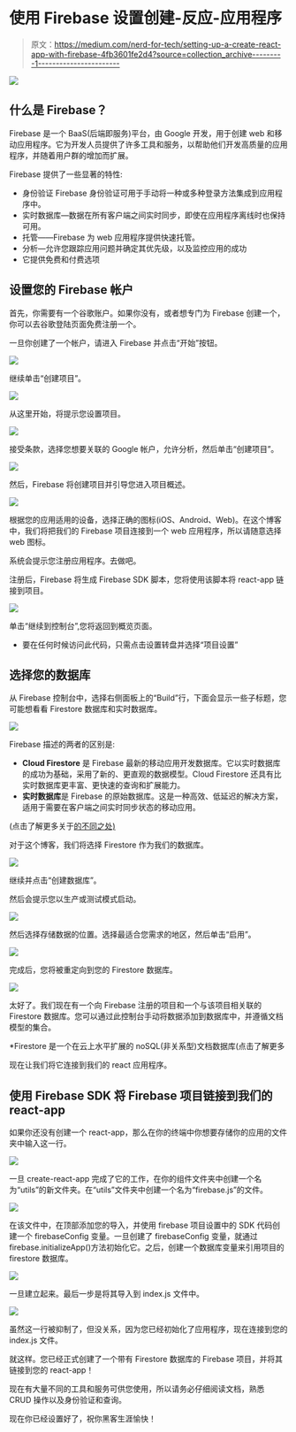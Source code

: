 # 使用 Firebase 设置创建-反应-应用程序

> 原文：<https://medium.com/nerd-for-tech/setting-up-a-create-react-app-with-firebase-4fb3601fe2d4?source=collection_archive---------1----------------------->

![](img/32a0b7478dca64bf3aa8873fa32b1f8a.png)

## 什么是 Firebase？

Firebase 是一个 BaaS(后端即服务)平台，由 Google 开发，用于创建 web 和移动应用程序。它为开发人员提供了许多工具和服务，以帮助他们开发高质量的应用程序，并随着用户群的增加而扩展。

Firebase 提供了一些显著的特性:

*   身份验证 Firebase 身份验证可用于手动将一种或多种登录方法集成到应用程序中。
*   实时数据库—数据在所有客户端之间实时同步，即使在应用程序离线时也保持可用。
*   托管——Firebase 为 web 应用程序提供快速托管。
*   分析—允许您跟踪应用问题并确定其优先级，以及监控应用的成功
*   它提供免费和付费选项

## 设置您的 Firebase 帐户

首先，你需要有一个谷歌账户。如果你没有，或者想专门为 Firebase 创建一个，你可以去谷歌登陆页面免费注册一个。

一旦你创建了一个帐户，请进入 Firebase 并点击“开始”按钮。

![](img/74b93a01507bc7d97063738fa2f1a3bf.png)

继续单击“创建项目”。

![](img/0fd433493f28a1764229986a5f726d36.png)

从这里开始，将提示您设置项目。

![](img/45c823fd4a9971f63010cc92608ab5f6.png)

接受条款，选择您想要关联的 Google 帐户，允许分析，然后单击“创建项目”。

![](img/6b8d386ac3f2a400815da318a6a39975.png)

然后，Firebase 将创建项目并引导您进入项目概述。

![](img/87cbbea6d4962359f350cd93bb163c10.png)

根据您的应用适用的设备，选择正确的图标(iOS、Android、Web)。在这个博客中，我们将把我们的 Firebase 项目连接到一个 web 应用程序，所以请随意选择 web 图标。

系统会提示您注册应用程序。去做吧。

注册后，Firebase 将生成 Firebase SDK 脚本，您将使用该脚本将 react-app 链接到项目。

![](img/a84485cd3168b181c8fcde9eea085594.png)

单击“继续到控制台”,您将返回到概览页面。

*   要在任何时候访问此代码，只需点击设置转盘并选择“项目设置”

## 选择您的数据库

从 Firebase 控制台中，选择右侧面板上的“Build”行，下面会显示一些子标题，您可能想看看 Firestore 数据库和实时数据库。

![](img/2b0262feaaf53e0eb522bb5c3cc588cb.png)

Firebase 描述的两者的区别是:

*   **Cloud Firestore** 是 Firebase 最新的移动应用开发数据库。它以实时数据库的成功为基础，采用了新的、更直观的数据模型。Cloud Firestore 还具有比实时数据库更丰富、更快速的查询和扩展能力。
*   **实时数据库**是 Firebase 的原始数据库。这是一种高效、低延迟的解决方案，适用于需要在客户端之间实时同步状态的移动应用。

(点击了解更多关于[的不同之处)](https://firebase.google.com/docs/database/rtdb-vs-firestore)

对于这个博客，我们将选择 Firestore 作为我们的数据库。

![](img/8da8b12564cf32dab6864ffdfbcf0af9.png)

继续并点击“创建数据库”。

然后会提示您以生产或测试模式启动。

![](img/15b30ad36f3a0ff38a502cae1467901f.png)

然后选择存储数据的位置。选择最适合您需求的地区，然后单击“启用”。

![](img/fab33f2a75f519427a9c81b88bbdf7f1.png)

完成后，您将被重定向到您的 Firestore 数据库。

![](img/70bb4c0eefa8fdbef3fbba4a3596cfc0.png)

太好了。我们现在有一个向 Firebase 注册的项目和一个与该项目相关联的 Firestore 数据库。您可以通过此控制台手动将数据添加到数据库中，并遵循文档模型的集合。

*Firestore 是一个在云上水平扩展的 noSQL(非关系型)文档数据库(点击了解更多

现在让我们将它连接到我们的 react 应用程序。

## 使用 Firebase SDK 将 Firebase 项目链接到我们的 react-app

如果你还没有创建一个 react-app，那么在你的终端中你想要存储你的应用的文件夹中输入这一行。

![](img/1629b4d666648cbfd4d3e819295a0cfe.png)

一旦 create-react-app 完成了它的工作，在你的组件文件夹中创建一个名为“utils”的新文件夹。在“utils”文件夹中创建一个名为“firebase.js”的文件。

![](img/0e2b1c3b415da966eb3eea80918807cf.png)

在该文件中，在顶部添加您的导入，并使用 firebase 项目设置中的 SDK 代码创建一个 firebaseConfig 变量。一旦创建了 firebaseConfig 变量，就通过 firebase.initializeApp()方法初始化它。之后，创建一个数据库变量来引用项目的 firestore 数据库。

![](img/091f0be918bddb59fdecddfae208eb3e.png)

一旦建立起来。最后一步是将其导入到 index.js 文件中。

![](img/961893758e875fd2f80976e7609d0528.png)

虽然这一行被抑制了，但没关系，因为您已经初始化了应用程序，现在连接到您的 index.js 文件。

就这样。您已经正式创建了一个带有 Firestore 数据库的 Firebase 项目，并将其链接到您的 react-app！

现在有大量不同的工具和服务可供您使用，所以请务必仔细阅读文档，熟悉 CRUD 操作以及身份验证和查询。

现在你已经设置好了，祝你黑客生涯愉快！